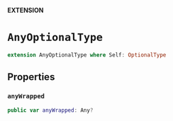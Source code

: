 **EXTENSION**

# `AnyOptionalType`
```swift
extension AnyOptionalType where Self: OptionalType
```

## Properties
### `anyWrapped`

```swift
public var anyWrapped: Any?
```

